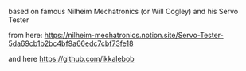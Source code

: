 based on famous Nilheim Mechatronics (or Will Cogley) and his Servo Tester 

from here: https://nilheim-mechatronics.notion.site/Servo-Tester-5da69cb1b2bc4bf9a66edc7cbf73fe18

and here https://github.com/ikkalebob
